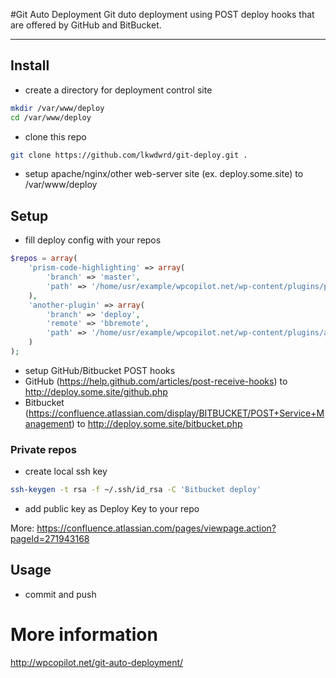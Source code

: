 #Git Auto Deployment 
Git duto deployment using POST deploy hooks that are offered by GitHub and BitBucket.

***
## Install
* create a directory for deployment control site
```bash
mkdir /var/www/deploy
cd /var/www/deploy
```
* clone this repo
```bash
git clone https://github.com/lkwdwrd/git-deploy.git .
```
* setup apache/nginx/other web-server site (ex. deploy.some.site) to /var/www/deploy 

## Setup
* fill deploy config with your repos
```php
$repos = array(
    'prism-code-highlighting' => array(
        'branch' => 'master',
        'path' => '/home/usr/example/wpcopilot.net/wp-content/plugins/prism-code-highlighting/'
    ),
    'another-plugin' => array(
        'branch' => 'deploy',
        'remote' => 'bbremote',
        'path' => '/home/usr/example/wpcopilot.net/wp-content/plugins/another-plugin/'
    )
);
```
* setup GitHub/Bitbucket POST hooks
 * GitHub (https://help.github.com/articles/post-receive-hooks) to http://deploy.some.site/github.php
 * Bitbucket (https://confluence.atlassian.com/display/BITBUCKET/POST+Service+Management) to http://deploy.some.site/bitbucket.php

### Private repos
* create local ssh key
```bash
ssh-keygen -t rsa -f ~/.ssh/id_rsa -C 'Bitbucket deploy'
```
* add public key as Deploy Key to your repo 

More: https://confluence.atlassian.com/pages/viewpage.action?pageId=271943168

## Usage
* commit and push 

# More information
http://wpcopilot.net/git-auto-deployment/
